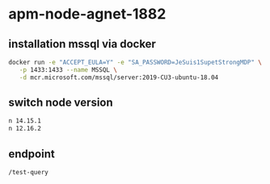 # apm-node-agnet-1882

## installation mssql via docker

```bash
docker run -e "ACCEPT_EULA=Y" -e "SA_PASSWORD=JeSuis1SupetStrongMDP" \
   -p 1433:1433 --name MSSQL \
   -d mcr.microsoft.com/mssql/server:2019-CU3-ubuntu-18.04
```

## switch node version 

```bash
n 14.15.1
n 12.16.2
```

## endpoint

```bash
/test-query
```